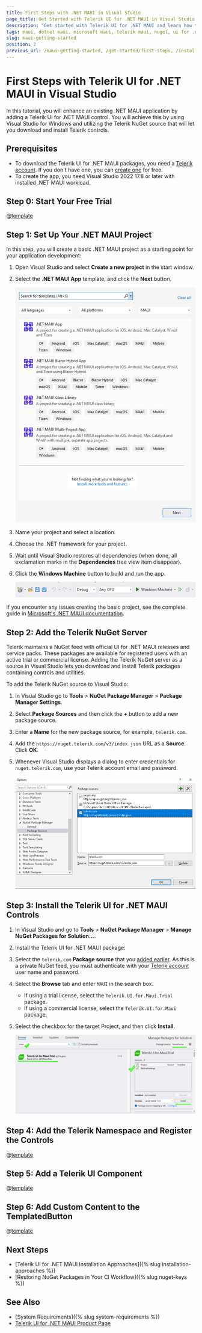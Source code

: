 ```yaml
---
title: First Steps with .NET MAUI in Visual Studio
page_title: Get Started with Telerik UI for .NET MAUI in Visual Studio
description: "Get started with Telerik UI for .NET MAUI and learn how to install and use the controls by utilizing the Telerik NuGet Server and Visual Studio."
tags: maui, dotnet maui, microsoft maui, telerik maui, nuget, ui for .net maui, macos, install
slug: maui-getting-started
position: 2
previous_url: /maui-getting-started, /get-started/first-steps, /installation/windows/install-msi, /first-steps, /get-started/windows/first-steps-msi, /get-started/windows/first-steps-nuget
---
```


# First Steps with Telerik UI for .NET MAUI in Visual Studio

In this tutorial, you will enhance an existing .NET MAUI application by adding a Telerik UI for .NET MAUI control. You will achieve this by using Visual Studio for Windows and utilizing the Telerik NuGet source that will let you download and install Telerik controls.

## Prerequisites

* To download the Telerik UI for .NET MAUI packages, you need a [Telerik account](https://www.telerik.com/account/). If you don't have one, you can [create one](https://www.telerik.com/account/) for free.
* To create the app, you need Visual Studio 2022 17.8 or later with installed .NET MAUI workload.

## Step 0: Start Your Free Trial

@[template](/_contentTemplates/get-started.md#start-free-trial)

## Step 1: Set Up Your .NET MAUI Project

In this step, you will create a basic .NET MAUI project as a starting point for your application development:

1. Open Visual Studio and select **Create a new project** in the start window.

1. Select the **.NET MAUI App** template, and click the **Next** button.

	![Telerik UI for .NET MAUI - create new MAUI project in Visual Studio](./images/gs-vs-create-maui-app.png)
	
1. Name your project and select a location.

1. Choose the .NET framework for your project.

1. Wait until Visual Studio restores all dependencies (when done, all exclamation marks in the **Dependencies** tree view item disappear).

1. Click the **Windows Machine** button to build and run the app.

	![Telerik UI for .NET MAUI - create new MAUI project in Visual Studio](./images/gs-vs-build-run.png)

If you encounter any issues creating the basic project, see the complete guide in <a href="https://learn.microsoft.com/en-us/dotnet/maui/get-started/first-app?pivots=devices-windows&view=net-maui-8.0&tabs=vswin" target="_blank">Microsoft's .NET MAUI documentation</a>. 

## Step 2: Add the Telerik NuGet Server

Telerik maintains a NuGet feed with official UI for .NET MAUI releases and service packs. These packages are available for registered users with an active trial or commercial license. Adding the Telerik NuGet server as a source in Visual Studio lets you download and install Telerik packages containing controls and utilities.

To add the Telerik NuGet source to Visual Studio:

1. In Visual Studio go to **Tools** > **NuGet Package Manager** > **Package Manager Settings**.

1. Select **Package Sources** and then click the **+** button to add a new package source.

1. Enter a **Name** for the new package source, for example, `telerik.com`.

1. Add the `https://nuget.telerik.com/v3/index.json` URL as a **Source**. Click **OK**.

1. Whenever Visual Studio displays a dialog to enter credentials for `nuget.telerik.com`, use your Telerik account email and password.

	![Add the Telerik NuGet Feed in Visual Studio](./images/telerik-nuget-feed.png)


## Step 3: Install the Telerik UI for .NET MAUI Controls

1. In Visual Studio and go to **Tools** > **NuGet Package Manager** > **Manage NuGet Packages for Solution...**.

2. Install the Telerik UI for .NET MAUI package:

  1. Select the `telerik.com` **Package source** that you [added earlier](#step-2-add-the-telerik-nuget-server). As this is a private NuGet feed, you must authenticate 
  with your [Telerik account](https://www.telerik.com/account/) user name and password.

  1. Select the **Browse** tab and enter `MAUI` in the search box.

		* If using a trial license, select the `Telerik.UI.for.Maui.Trial` package.
		* If using a commercial license, select the `Telerik.UI.for.Maui` package.
  
  1. Select the checkbox for the target Project, and then click **Install**.

	 ![Add Telerik UI for .NET MAUI package to the project](./images/gs-select-nuget-package.png)

## Step 4: Add the Telerik Namespace and Register the Controls

@[template](/_contentTemplates/get-started.md#add-namespace-register-controls)

## Step 5: Add a Telerik UI Component

@[template](/_contentTemplates/get-started.md#add-telerik-component)

## Step 6: Add Custom Content to the TemplatedButton

@[template](/_contentTemplates/get-started.md#add-custom-content)

## Next Steps

* [Telerik UI for .NET MAUI Installation Approaches]({% slug installation-approaches %})
* [Restoring NuGet Packages in Your CI Workflow]({% slug nuget-keys %})

## See Also

* [System Requirements]({% slug system-requirements %})
* [Telerik UI for .NET MAUI Product Page](https://www.telerik.com/maui-ui)
